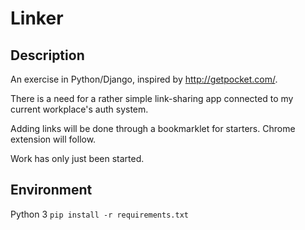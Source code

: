 # Linker

## Description

An exercise in Python/Django, inspired by http://getpocket.com/.

There is a need for a rather simple link-sharing app connected to my current workplace's auth system.

Adding links will be done through a bookmarklet for starters. Chrome extension will follow.

Work has only just been started.

## Environment

Python 3
`pip install -r requirements.txt`